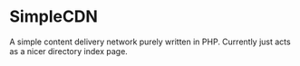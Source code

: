 # SimpleCDN
A simple content delivery network purely written in PHP. Currently just acts as a nicer directory index page.
